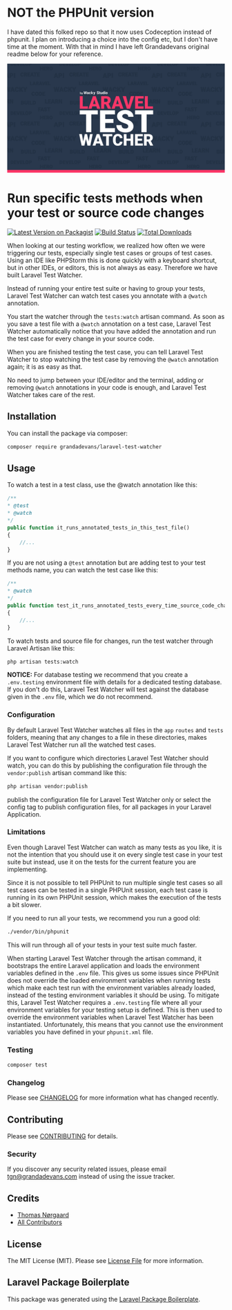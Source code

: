 # NOT the PHPUnit version

I have dated this folked repo so that it now uses Codeception instead of phpunit. I plan on introducing a choice into the config etc, but I don't have time at the moment.
With that in mind I have left Grandadevans original readme below for your reference.

![Logo](logo.jpg)
# Run specific tests methods when your test or source code changes

[![Latest Version on Packagist](https://img.shields.io/packagist/v/grandadevans/laravel-test-watcher.svg?style=flat-square)](https://packagist.org/packages/grandadevans/laravel-test-watcher)
[![Build Status](https://travis-ci.org/Grandadevans/laravel-test-watcher.svg?branch=master&style=flat-square)](https://travis-ci.org/Grandadevans/laravel-test-watcher.svg?branch=master)
[![Total Downloads](https://img.shields.io/packagist/dt/grandadevans/laravel-test-watcher.svg?style=flat-square)](https://packagist.org/packages/grandadevans/laravel-test-watcher)

When looking at our testing workflow, we realized how often we were triggering our tests, especially single test cases or groups of test cases.
Using an IDE like PHPStorm this is done quickly with a keyboard shortcut, but in other IDEs, or editors, this is not always as easy. 
Therefore we have built Laravel Test Watcher.

Instead of running your entire test suite or having to group your tests, Laravel Test Watcher can watch 
test cases you annotate with a `@watch` annotation.

You start the watcher through the `tests:watch` artisan command. 
As soon as you save a test file with a `@watch` annotation on a test case, 
Laravel Test Watcher automatically notice that you have added the annotation 
and run the test case for every change in your source code.

When you are finished testing the test case, you can tell Laravel Test Watcher 
to stop watching the test case by removing the `@watch` annotation again; it is as easy as that.

No need to jump between your IDE/editor and the terminal, adding or removing `@watch` annotations in your code is enough, 
and Laravel Test Watcher takes care of the rest.

## Installation

You can install the package via composer:

```bash
composer require grandadevans/laravel-test-watcher
```

## Usage
To watch a test in a test class, use the @watch annotation like this:
``` php
/**
* @test
* @watch
*/
public function it_runs_annotated_tests_in_this_test_file()
{
    //...
}
```
If you are not using a `@test` annotation but are adding test to your test methods name, you can watch the test case like this:
``` php
/**
* @watch
*/
public function test_it_runs_annotated_tests_every_time_source_code_changes()
{
    //...
}
```
To watch tests and source file for changes, run the test watcher through Laravel Artisan like this:
```bash
php artisan tests:watch
```

**NOTICE:**
For database testing we recommend that you create a `.env.testing` environment file with details for a dedicated testing database. 
If you don't do this, Laravel Test Watcher will test against the database given in the `.env` file, which we do not recommend.

### Configuration
By default Laravel Test Watcher watches all files in the `app` `routes` and `tests` folders, 
meaning that any changes to a file in these directories, makes Laravel Test Watcher run all the watched test cases.

If you want to configure which directories Laravel Test Watcher should watch, you can do this by publishing the configuration file
through the `vendor:publish` artisan command like this:
```bash
php artisan vendor:publish
```
publish the configuration file for Laravel Test Watcher only or select the config tag to publish configuration files, for all packages in your Laravel Application.

### Limitations
Even though Laravel Test Watcher can watch as many tests as you like, 
it is not the intention that you should use it on every single test case in your test suite but instead, use it on the tests for the current feature you are implementing.

Since it is not possible to tell PHPUnit to run multiple single test cases so all test cases can be tested in a single PHPUnit session, each test case is running in its own PHPUnit session, which makes the execution of the tests a bit slower. 

If you need to run all your tests, we recommend you run a good old:
```bash
./vendor/bin/phpunit
```
This will run through all of your tests in your test suite much faster.

When starting Laravel Test Watcher through the artisan command, it bootstraps the entire Laravel application and loads the environment variables defined in the `.env` file. 
This gives us some issues since PHPUnit does not override the loaded environment variables when running tests which make each test run with the environment variables already loaded, 
instead of the testing environment variables it should be using. 
To mitigate this, Laravel Test Watcher requires a `.env.testing` file where all your environment variables for your testing setup is defined. 
This is then used to override the environment variables when Laravel Test Watcher has been instantiated. 
Unfortunately, this means that you cannot use the environment variables you have defined in your `phpunit.xml` file.

### Testing
``` bash
composer test
```

### Changelog

Please see [CHANGELOG](CHANGELOG.md) for more information what has changed recently.

## Contributing

Please see [CONTRIBUTING](CONTRIBUTING.md) for details.

### Security

If you discover any security related issues, please email tgn@grandadevans.com instead of using the issue tracker.

## Credits

- [Thomas Nørgaard](https://github.com/thomasnoergaard)
- [All Contributors](../../contributors)

## License

The MIT License (MIT). Please see [License File](LICENSE.md) for more information.

## Laravel Package Boilerplate

This package was generated using the [Laravel Package Boilerplate](https://laravelpackageboilerplate.com).
